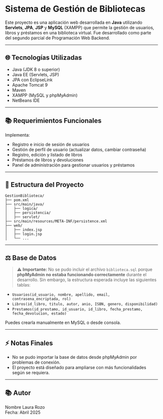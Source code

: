 # Sistema de Gestión de Bibliotecas

Este proyecto es una aplicación web desarrollada en **Java** utilizando **Servlets**, **JPA**, **JSP** y **MySQL** (XAMPP) que permite la gestión de usuarios, libros y préstamos en una biblioteca virtual. Fue desarrollado como parte del segundo parcial de Programación Web Backend.

---

## 🌐 Tecnologías Utilizadas
- Java (JDK 8 o superior)
- Java EE (Servlets, JSP)
- JPA con EclipseLink
- Apache Tomcat 9
- Maven
- XAMPP (MySQL y phpMyAdmin)
- NetBeans IDE

---

## 📚 Requerimientos Funcionales
Implementa:
- Registro e inicio de sesión de usuarios
- Gestión de perfil de usuario (actualizar datos, cambiar contraseña)
- Registro, edición y listado de libros
- Préstamos de libros y devoluciones
- Panel de administración para gestionar usuarios y préstamos

---

## 📁 Estructura del Proyecto
```
GestionBiblioteca/
├── pom.xml
├── src/main/java/
│   ├── logica/
│   ├── persistencia/
│   ├── servlet/
├── src/main/resources/META-INF/persistence.xml
├── web/
│   ├── index.jsp
│   ├── login.jsp
│   └── ...
```

---

## ⚖️ Base de Datos

> ⚠️ **Importante:** No se pudo incluir el archivo `biblioteca.sql` porque **phpMyAdmin no estaba funcionando correctamente** durante el desarrollo. Sin embargo, la estructura esperada incluye las siguientes tablas:

- `Usuarios(id_usuario, nombre, apellido, email, contrasena_encriptada, rol)`
- `Libros(id_libro, titulo, autor, anio, ISBN, genero, disponibilidad)`
- `Prestamos(id_prestamo, id_usuario, id_libro, fecha_prestamo, fecha_devolucion, estado)`

Puedes crearla manualmente en MySQL o desde consola.

---

## ⚡ Notas Finales
- No se pudo importar la base de datos desde phpMyAdmin por problemas de conexión.
- El proyecto está diseñado para ampliarse con más funcionalidades según se requiera.

---

## 📚 Autor
Nombre Laura Rozo  
Fecha: Abril 2025


